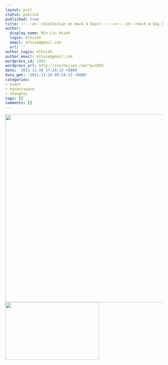 ```yaml
---
layout: post
status: publish
published: true
title: <!--:en-->XinCheJian on Hack A Day<!--:--><!--:zh-->Hack A Day 报导新车间<!--:-->
author:
  display_name: Min Lin Hsieh
  login: mlhsieh
  email: mlhsie@gmail.com
  url: ''
author_login: mlhsieh
author_email: mlhsie@gmail.com
wordpress_id: 1955
wordpress_url: http://xinchejian.com/?p=1955
date: '2011-11-28 17:24:13 +0800'
date_gmt: '2011-11-28 09:24:13 +0800'
categories:
- event
- hackerspace
- shanghai
tags: []
comments: []
---
```

<p><!--:en--><a href="http://hackaday.com/2011/11/27/chinese-hackerspaces-or-what-happens-when-a-government-is-run-by-engineers/" target="_blank"><img src="http://xinchejian.com/wp-content/uploads/2011/11/Picture-56-300x184.png" alt="" title="XinCheJian on Hack A Day" width="600" class="alignnone size-medium wp-image-1956" /></a><!--:--><!--:zh--><a href="http://xinchejian.com/wp-content/uploads/2011/11/Picture-56.png"><img src="http://xinchejian.com/wp-content/uploads/2011/11/Picture-56-300x184.png" alt="" title="XinCheJian on Hack A Day" width="300" height="184" class="alignnone size-medium wp-image-1956" /></a><!--:--></p>
